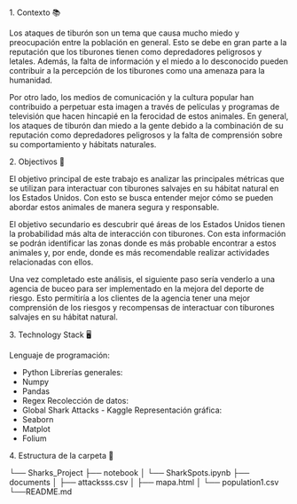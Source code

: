 1\. Contexto 📚

Los ataques de tiburón son un tema que causa mucho miedo y preocupación
entre la población en general. Esto se debe en gran parte a la
reputación que los tiburones tienen como depredadores peligrosos y
letales. Además, la falta de información y el miedo a lo desconocido
pueden contribuir a la percepción de los tiburones como una amenaza para
la humanidad.

Por otro lado, los medios de comunicación y la cultura popular han
contribuido a perpetuar esta imagen a través de películas y programas de
televisión que hacen hincapié en la ferocidad de estos animales. En
general, los ataques de tiburón dan miedo a la gente debido a la
combinación de su reputación como depredadores peligrosos y la falta de
comprensión sobre su comportamiento y hábitats naturales.

2\. Objectivos 🎯

El objetivo principal de este trabajo es analizar las principales
métricas que se utilizan para interactuar con tiburones salvajes en su
hábitat natural en los Estados Unidos. Con esto se busca entender mejor
cómo se pueden abordar estos animales de manera segura y responsable.

El objetivo secundario es descubrir qué áreas de los Estados Unidos
tienen la probabilidad más alta de interacción con tiburones. Con esta
información se podrán identificar las zonas donde es más probable
encontrar a estos animales y, por ende, donde es más recomendable
realizar actividades relacionadas con ellos.

Una vez completado este análisis, el siguiente paso sería venderlo a una
agencia de buceo para ser implementado en la mejora del deporte de
riesgo. Esto permitiría a los clientes de la agencia tener una mejor
comprensión de los riesgos y recompensas de interactuar con tiburones
salvajes en su hábitat natural.

3\. Technology Stack 🖥️

Lenguaje de programación:
* Python
Librerías generales:
* Numpy
* Pandas
* Regex
Recolección de datos:
* Global Shark Attacks - Kaggle
Representación gráfica:
* Seaborn
* Matplot
* Folium

4\. Estructura de la carpeta 📂

└── Sharks_Project
    ├── notebook
    │   └── SharkSpots.ipynb
    ├── documents
    │   ├── attacksss.csv
    │   ├── mapa.html
    │   └── population1.csv
    └──README.md